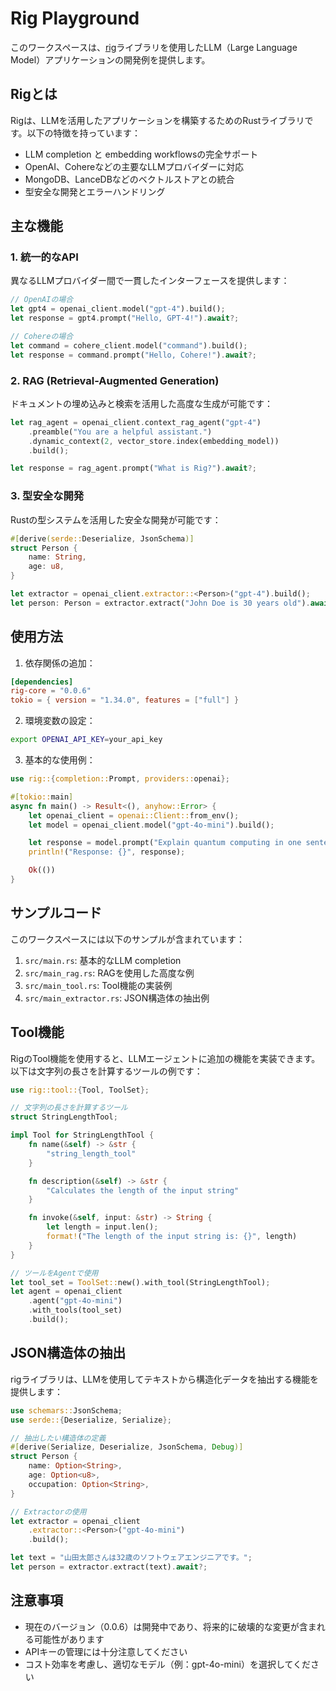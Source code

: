 # Rig Playground

このワークスペースは、[rig](https://github.com/0xPlaygrounds/rig)ライブラリを使用したLLM（Large Language Model）アプリケーションの開発例を提供します。

## Rigとは

Rigは、LLMを活用したアプリケーションを構築するためのRustライブラリです。以下の特徴を持っています：

- LLM completion と embedding workflowsの完全サポート
- OpenAI、Cohereなどの主要なLLMプロバイダーに対応
- MongoDB、LanceDBなどのベクトルストアとの統合
- 型安全な開発とエラーハンドリング

## 主な機能

### 1. 統一的なAPI

異なるLLMプロバイダー間で一貫したインターフェースを提供します：

```rust
// OpenAIの場合
let gpt4 = openai_client.model("gpt-4").build();
let response = gpt4.prompt("Hello, GPT-4!").await?;

// Cohereの場合
let command = cohere_client.model("command").build();
let response = command.prompt("Hello, Cohere!").await?;
```

### 2. RAG (Retrieval-Augmented Generation)

ドキュメントの埋め込みと検索を活用した高度な生成が可能です：

```rust
let rag_agent = openai_client.context_rag_agent("gpt-4")
    .preamble("You are a helpful assistant.")
    .dynamic_context(2, vector_store.index(embedding_model))
    .build();

let response = rag_agent.prompt("What is Rig?").await?;
```

### 3. 型安全な開発

Rustの型システムを活用した安全な開発が可能です：

```rust
#[derive(serde::Deserialize, JsonSchema)]
struct Person {
    name: String,
    age: u8,
}

let extractor = openai_client.extractor::<Person>("gpt-4").build();
let person: Person = extractor.extract("John Doe is 30 years old").await?;
```

## 使用方法

1. 依存関係の追加：

```toml
[dependencies]
rig-core = "0.0.6"
tokio = { version = "1.34.0", features = ["full"] }
```

2. 環境変数の設定：

```bash
export OPENAI_API_KEY=your_api_key
```

3. 基本的な使用例：

```rust
use rig::{completion::Prompt, providers::openai};

#[tokio::main]
async fn main() -> Result<(), anyhow::Error> {
    let openai_client = openai::Client::from_env();
    let model = openai_client.model("gpt-4o-mini").build();

    let response = model.prompt("Explain quantum computing in one sentence.").await?;
    println!("Response: {}", response);

    Ok(())
}
```

## サンプルコード

このワークスペースには以下のサンプルが含まれています：

1. `src/main.rs`: 基本的なLLM completion
2. `src/main_rag.rs`: RAGを使用した高度な例
3. `src/main_tool.rs`: Tool機能の実装例
4. `src/main_extractor.rs`: JSON構造体の抽出例

## Tool機能

RigのTool機能を使用すると、LLMエージェントに追加の機能を実装できます。以下は文字列の長さを計算するツールの例です：

```rust
use rig::tool::{Tool, ToolSet};

// 文字列の長さを計算するツール
struct StringLengthTool;

impl Tool for StringLengthTool {
    fn name(&self) -> &str {
        "string_length_tool"
    }

    fn description(&self) -> &str {
        "Calculates the length of the input string"
    }

    fn invoke(&self, input: &str) -> String {
        let length = input.len();
        format!("The length of the input string is: {}", length)
    }
}

// ツールをAgentで使用
let tool_set = ToolSet::new().with_tool(StringLengthTool);
let agent = openai_client
    .agent("gpt-4o-mini")
    .with_tools(tool_set)
    .build();
```

## JSON構造体の抽出

rigライブラリは、LLMを使用してテキストから構造化データを抽出する機能を提供します：

```rust
use schemars::JsonSchema;
use serde::{Deserialize, Serialize};

// 抽出したい構造体の定義
#[derive(Serialize, Deserialize, JsonSchema, Debug)]
struct Person {
    name: Option<String>,
    age: Option<u8>,
    occupation: Option<String>,
}

// Extractorの使用
let extractor = openai_client
    .extractor::<Person>("gpt-4o-mini")
    .build();

let text = "山田太郎さんは32歳のソフトウェアエンジニアです。";
let person = extractor.extract(text).await?;
```

## 注意事項

- 現在のバージョン（0.0.6）は開発中であり、将来的に破壊的な変更が含まれる可能性があります
- APIキーの管理には十分注意してください
- コスト効率を考慮し、適切なモデル（例：gpt-4o-mini）を選択してください
